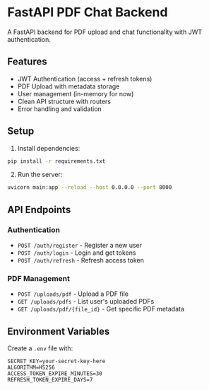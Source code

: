 # FastAPI PDF Chat Backend

A FastAPI backend for PDF upload and chat functionality with JWT authentication.

## Features

- JWT Authentication (access + refresh tokens)
- PDF Upload with metadata storage
- User management (in-memory for now)
- Clean API structure with routers
- Error handling and validation

## Setup

1. Install dependencies:
```bash
pip install -r requirements.txt
```

2. Run the server:
```bash
uvicorn main:app --reload --host 0.0.0.0 --port 8000
```

## API Endpoints

### Authentication
- `POST /auth/register` - Register a new user
- `POST /auth/login` - Login and get tokens
- `POST /auth/refresh` - Refresh access token

### PDF Management
- `POST /uploads/pdf` - Upload a PDF file
- `GET /uploads/pdfs` - List user's uploaded PDFs
- `GET /uploads/pdf/{file_id}` - Get specific PDF metadata

## Environment Variables

Create a `.env` file with:
```
SECRET_KEY=your-secret-key-here
ALGORITHM=HS256
ACCESS_TOKEN_EXPIRE_MINUTES=30
REFRESH_TOKEN_EXPIRE_DAYS=7
```
